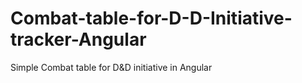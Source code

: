 # Combat-table-for-D-D-Initiative-tracker-Angular
Simple Combat table for D&amp;D initiative in Angular
